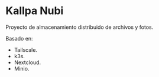 # Kallpa Nubi 

Proyecto de almacenamiento distribuido de archivos y fotos.

Basado en:

- Tailscale.
- k3s.
- Nextcloud.
- Minio.